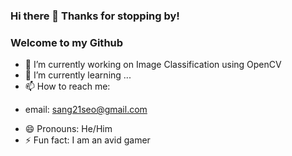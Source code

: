 ### Hi there 👋 Thanks for stopping by! 
### Welcome to my Github

- 🔭 I’m currently working on Image Classification using OpenCV
- 🌱 I’m currently learning ...
- 📫 How to reach me: 
* email: sang21seo@gmail.com
- 😄 Pronouns: He/Him
- ⚡ Fun fact: I am an avid gamer 
